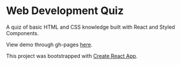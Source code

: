 # Web Development Quiz

A quiz of basic HTML and CSS knowledge built with React and Styled Components.

View demo through gh-pages [here](https://kurtpetrek.github.io/web-dev-quiz/).

This project was bootstrapped with [Create React App](https://github.com/facebookincubator/create-react-app).
